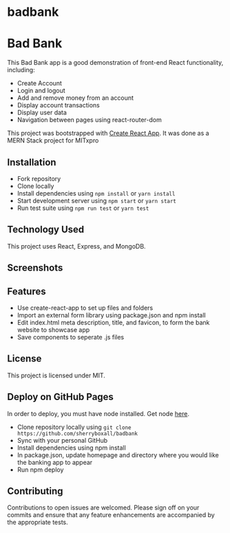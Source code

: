 # badbank

# Bad Bank 

This Bad Bank app is a good demonstration of front-end React functionality, including:
* Create Account
* Login and logout
* Add and remove money from an account
* Display account transactions
* Display user data
* Navigation between pages using react-router-dom



This project was bootstrapped with [Create React App](https://github.com/facebook/create-react-app). It was done as a MERN Stack project for MITxpro

## Installation
* Fork repository 
* Clone locally
* Install dependencies using ```npm install``` or ```yarn install```
* Start development server using ```npm start``` or ```yarn start```
* Run test suite using ```npm run test``` or ```yarn test```


## Technology Used
This project uses React, Express, and MongoDB.

## Screenshots


## Features
* Use create-react-app to set up files and folders
* Import an external form library using package.json and npm install
* Edit index.html meta description, title, and favicon, to form the bank website to showcase app
* Save components to seperate .js files


## License
This project is licensed under MIT.

## Deploy on GitHub Pages
In order to deploy, you must have node installed. Get node [here](https://nodejs.org/). 
* Clone repository locally using ```git clone https://github.com/sherryboxall/badbank```
* Sync with your personal GitHub
* Install dependencies using npm install
* In package.json, update homepage and directory where you would like the banking app to appear
* Run npm deploy

## Contributing
Contributions to open issues are welcomed. Please sign off on your commits and ensure that any feature enhancements are accompanied by the appropriate tests.
